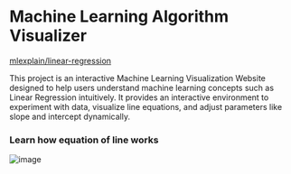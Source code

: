 # Machine Learning Algorithm Visualizer 
[mlexplain/linear-regression](https://www.mlexplain.com/linear-regression)

This project is an interactive Machine Learning Visualization Website designed to help users understand machine learning concepts such as Linear Regression intuitively. It provides an interactive environment to experiment with data, visualize line equations, and adjust parameters like slope and intercept dynamically.

### Learn how equation of line works
![image](Gif/line.gif)


